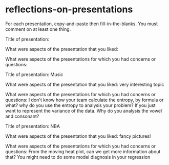 # reflections-on-presentations

For each presentation, copy-and-paste then fill-in-the-blanks.  You must comment on at least one thing. 



Title of presentation:

What were aspects of the presentation that you liked:

What were aspects of the presentations for which you had concerns or questions:





Title of presentation: Music

What were aspects of the presentation that you liked: very interesting topic

What were aspects of the presentations for which you had concerns or questions:
I don't know how your team calculate the entropy, by formula or what?
why do you use the entropy to analysis your problem? If you just want to represent the variance of the data.
Why do you analysis the vowel and consonant?




Title of presentation: NBA

What were aspects of the presentation that you liked: fancy pictures!

What were aspects of the presentations for which you had concerns or questions:
From the moving heat plot, can we get more information about that?
You might need to do some model diagnosis in your regression






